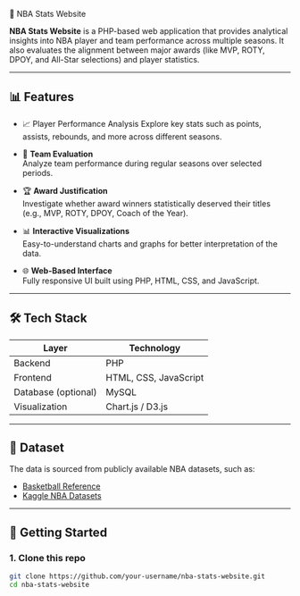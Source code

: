 🏀 NBA Stats Website

**NBA Stats Website** is a PHP-based web application that provides analytical insights into NBA player and team performance across multiple seasons. It also evaluates the alignment between major awards (like MVP, ROTY, DPOY, and All-Star selections) and player statistics.

---

## 📊 Features

- 📈 Player Performance Analysis
  Explore key stats such as points, assists, rebounds, and more across different seasons.

- 🏀 **Team Evaluation**  
  Analyze team performance during regular seasons over selected periods.

- 🏆 **Award Justification**  
  Investigate whether award winners statistically deserved their titles (e.g., MVP, ROTY, DPOY, Coach of the Year).

- 📊 **Interactive Visualizations**  
  Easy-to-understand charts and graphs for better interpretation of the data.

- 🌐 **Web-Based Interface**  
  Fully responsive UI built using PHP, HTML, CSS, and JavaScript.

---

## 🛠️ Tech Stack

| Layer         | Technology         |
|---------------|--------------------|
| Backend       | PHP                |
| Frontend      | HTML, CSS, JavaScript |
| Database (optional) | MySQL          |
| Visualization | Chart.js / D3.js   |

---

## 📁 Dataset

The data is sourced from publicly available NBA datasets, such as:

- [Basketball Reference](https://www.basketball-reference.com/)
- [Kaggle NBA Datasets](https://www.kaggle.com/search?q=NBA+stats)

---

## 🚀 Getting Started

### 1. Clone this repo

```bash
git clone https://github.com/your-username/nba-stats-website.git
cd nba-stats-website
